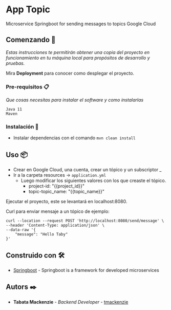 #  App Topic 
 Microservice Springboot for sending messages to topics Google Cloud


 ## Comenzando 🚀

_Estas instrucciones te permitirán obtener una copia del proyecto en funcionamiento en tu máquina local para propósitos de desarrollo y pruebas._

Mira **Deployment** para conocer como desplegar el proyecto.


### Pre-requisitos 📋

_Que cosas necesitas para instalar el software y como instalarlas_

```
Java 11
Maven
```

### Instalación 🔧

* Instalar dependencias con el comando ```mvn clean install``` 


## Uso 📦

* Crear en Google Cloud, una cuenta, crear un tópico y un subscriptor _
* Ir a la carpeta resources -> `application.yml` 
  * Luego modificar  los siguientes valores con los que creaste el tópico. 
    * project-id: "{{project_id}}"
    * topic-topic_name: "{{topic_name}}"

Ejecutar el proyecto, este se levantará en localhost:8080.

Curl para enviar mensaje a un tópico de ejemplo:

```curl
curl --location --request POST 'http://localhost:8080/send/message' \
--header 'Content-Type: application/json' \
--data-raw '{
    "message": "Hello Taby"
}'
```


## Construido con 🛠️

* [Springboot](https://spring.io/) - Springboot is a framework for developed microservices


## Autors ✒️

* **Tabata Mackenzie** - *Backend Developer* - [tmackenzie](#tmackenzie@gmail.com)